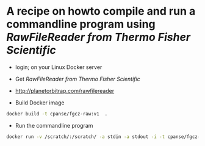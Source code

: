 # A recipe on howto compile and run a commandline program using *RawFileReader from Thermo Fisher Scientific*

- login; on your Linux Docker server

- Get *RawFileReader from Thermo Fisher Scientific*

- http://planetorbitrap.com/rawfilereader

- Build Docker image

```bash 
docker build -t cpanse/fgcz-raw:v1  .
```

- Run the commandline program

```bash
docker run -v /scratch/:/scratch/ -a stdin -a stdout -i -t cpanse/fgcz-raw:v1 /usr/local/bin/fgcz_raw.exe
```
